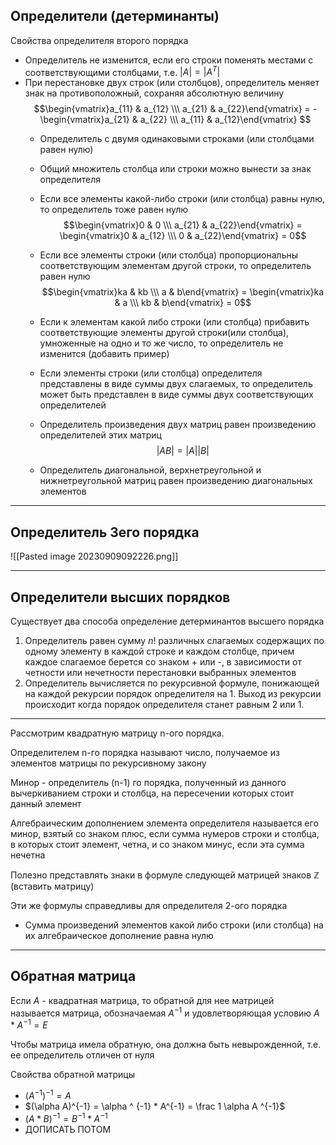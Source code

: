 ## Определители (детерминанты)

Свойства определителя второго порядка
- Определитель не изменится, если его строки поменять местами с соответствующими столбцами, т.е. $|A| = |A^T|$
- При перестановке двух строк (или столбцов), определитель меняет знак на противоположный, сохраняя абсолютную величину
  $$\begin{vmatrix}a_{11} & a_{12} \\\ a_{21} & a_{22}\end{vmatrix} = -\begin{vmatrix}a_{21} & a_{22} \\\ a_{11} & a_{12}\end{vmatrix} $$
  - Определитель с двумя одинаковыми строками (или столбцами равен нулю)
  - Общий множитель столбца или строки можно вынести за знак определителя
  - Если все элементы какой-либо строки (или столбца) равны нулю, то определитель тоже равен нулю
  $$\begin{vmatrix}0 & 0 \\\ a_{21} & a_{22}\end{vmatrix} = \begin{vmatrix}0 & a_{12} \\\ 0 & a_{22}\end{vmatrix} = 0$$
  - Если все элементы строки (или столбца) пропорциональны соответствующим элементам другой строки, то определитель равен нулю
    $$\begin{vmatrix}ka & kb \\\ a & b\end{vmatrix} = \begin{vmatrix}ka & a \\\ kb & b\end{vmatrix} = 0$$
    
  - Если к элементам какой либо строки (или столбца) прибавить соответствующие элементы другой строки(или столбца), умноженные на одно и то же число, то определитель не изменится (добавить пример)
  - Если элементы строки (или столбца) определителя представлены в виде суммы двух слагаемых, то определитель может быть представлен в виде суммы двух соответствующих определителей
  - Определитель произведения двух матриц равен произведению определителей этих матриц
    $$|AB|=|A||B|$$
   - Определитель диагональной, верхнетреугольной и нижнетреугольной матриц равен произведению диагональных элементов

---
## Определитель 3его порядка
![[Pasted image 20230909092226.png]]

---
## Определители высших порядков

Существует два способа определение детерминантов высшего порядка
1) Определитель равен сумму $n!$ различных слагаемых содержащих по одному элементу в каждой строке и каждом столбце, причем каждое слагаемое берется со знаком + или -, в зависимости от четности или нечетности перестановки выбранных элементов
2) Определитель вычисляется по рекурсивной формуле, понижающей на каждой рекурсии порядок определителя на 1. Выход из рекурсии происходит когда порядок определителя станет равным 2 или 1.

---
Рассмотрим квадратную матрицу n-ого порядка.

Определителем n-го порядка называют число, получаемое из элементов матрицы по рекурсивному закону

Минор - определитель (n-1) го порядка, полученный из данного вычеркиванием строки и столбца, на пересечении которых стоит данный элемент

Алгебраическим дополнением элемента определителя называется его минор, взятый со знаком плюс, если сумма нумеров строки и столбца, в которых стоит элемент, четна, и со знаком минус, если эта сумма нечетна

Полезно представлять знаки в формуле следующей матрицей знаков $\mathbb{Z}$
(вставить матрицу)

Эти же формулы справедливы для определителя 2-ого порядка

- Сумма произведений элементов какой либо строки (или столбца) на их алгебраическое дополнение равна нулю

---
## Обратная матрица

Если $A$ - квадратная матрица, то обратной для нее матрицей называется матрица, обозначаемая $A^{-1}$ и удовлетворяющая условию $A * A^{-1} = E$

Чтобы матрица имела обратную, она должна быть невырожденной, т.е. ее определитель отличен от нуля


Свойства обратной матрицы
- $(A^{-1})^{-1}=A$
- $(\alpha A)^{-1} = \alpha ^ {-1} * A^{-1} = \frac 1 \alpha A ^{-1}$
- $(A * B)^{-1} = B^{-1} * A^{-1}$
- ДОПИСАТЬ ПОТОМ
